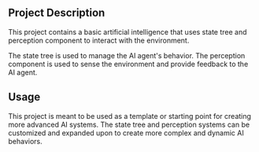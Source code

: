 ## Project Description
This project contains a basic artificial intelligence that uses state tree and perception component to interact with the environment.

The state tree is used to manage the AI agent's behavior. The perception component is used to sense the environment and provide feedback to the AI agent.

## Usage
This project is meant to be used as a template or starting point for creating more advanced AI systems. The state tree and perception systems can be customized and expanded upon to create more complex and dynamic AI behaviors.
